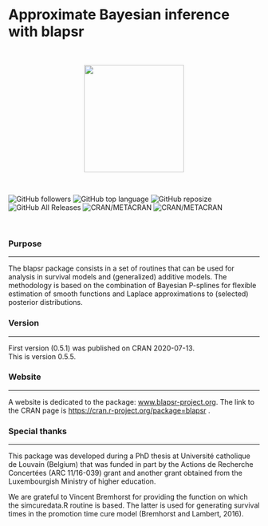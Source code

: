 # Approximate Bayesian inference with blapsr #

&nbsp; 

<p style="text-align:center;">
<img src="https://static.wixstatic.com/media/78f262_b02ebe363df6456a8ed2d70606b1417c~mv2.png" width = "200" height="215">
</p>

&nbsp; 

![GitHub followers](https://img.shields.io/github/followers/oswaldogressani?style=social) ![GitHub top
language](https://img.shields.io/github/languages/top/oswaldogressani/blapsr?label=R) ![GitHub
reposize](https://img.shields.io/github/repo-size/oswaldogressani/blapsr?label=Repo%20size) ![GitHub All Releases](https://img.shields.io/github/downloads/oswaldogressani/blapsr/total?label=Downloads) ![CRAN/METACRAN](https://img.shields.io/cran/l/blapsr?color=purple&label=License) ![CRAN/METACRAN](https://img.shields.io/cran/v/blapsr?color=gold&label=CRAN)

&nbsp;

### Purpose ###
<hr />

The blapsr package consists in a set of routines that can be used for analysis
in survival models and (generalized) additive models. The methodology is based 
on the combination of Bayesian P-splines for flexible estimation of smooth 
functions and Laplace approximations to (selected) posterior distributions.

### Version ###
<hr />
First version (0.5.1) was published on CRAN 2020-07-13. <br>
This is version 0.5.5.

### Website ###
<hr />

A website is dedicated to the package: www.blapsr-project.org. The link to the
CRAN page is https://cran.r-project.org/package=blapsr .

### Special thanks ###
<hr />

This package was developed during a PhD thesis at Université catholique de Louvain (Belgium) that was funded in part by the Actions de Recherche Concertées
(ARC 11/16-039) grant and another grant obtained from the Luxembourgish Ministry 
of higher education.

We are grateful to Vincent Bremhorst for providing the function on which the 
simcuredata.R routine is based. The latter is used for generating survival times
in the promotion time cure model (Bremhorst and Lambert, 2016).
